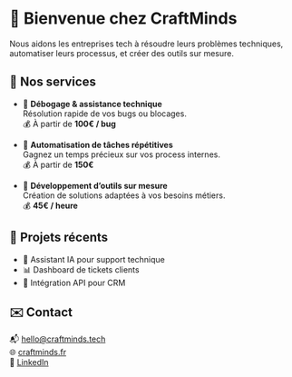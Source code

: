 # 👋 Bienvenue chez CraftMinds

Nous aidons les entreprises tech à résoudre leurs problèmes techniques, automatiser leurs processus, et créer des outils sur mesure.

## 🚀 Nos services

- 🔧 **Débogage & assistance technique**  
  Résolution rapide de vos bugs ou blocages.  
  💰 À partir de **100€ / bug**

- 🤖 **Automatisation de tâches répétitives**  
  Gagnez un temps précieux sur vos process internes.  
  💰 À partir de **150€**

- 🧩 **Développement d’outils sur mesure**  
  Création de solutions adaptées à vos besoins métiers.  
  💰 **45€ / heure**

## 📂 Projets récents

- 🧠 Assistant IA pour support technique
- 📊 Dashboard de tickets clients
- 🔄 Intégration API pour CRM

## ✉️ Contact

📬 hello@craftminds.tech  
🌐 [craftminds.fr](https://craftminds.fr)  
🔗 [LinkedIn](https://www.linkedin.com/in/enzo-m-craftminds-7524ab205/)
